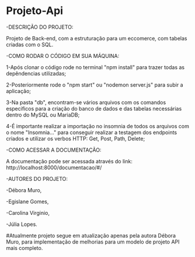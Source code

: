 # Projeto-Api

-DESCRIÇÃO DO PROJETO:

Projeto de Back-end, com a estruturação para um eccomerce, com tabelas criadas com o SQL.

-COMO RODAR O CÓDIGO EM SUA MÁQUINA:

  1-Após clonar o código rode no terminal "npm install" para trazer todas as depêndencias utilizadas;
  
  2-Posteriormente rode o "npm start" ou "nodemon server.js" para subir a aplicação;
  
  3-Na pasta "db", encontram-se vários arquivos com os comandos especificos para a criação do banco de dados e das tabelas necessárias dentro do MySQL ou MariaDB;
  
  4-É importante realizar a importação no insomnia de todos os arquivos com o nome "Insomnia..." para conseguir realizar a testagem dos endpoints criados e utilizar os verbos HTTP: Get, Post, Path, Delete;
  
-COMO ACESSAR A DOCUMENTAÇÃO:

A documentação pode ser acessada através do link: http://localhost:8000/documentacao/#/ 

-AUTORES DO PROJETO:

  -Débora Muro,
  
  -Egislane Gomes,
  
  -Carolina Virginio,
  
  -Júlia Lopes.


#Atualmente projeto segue em atualização apenas pela autora Débora Muro, para implementação de melhorias para um modelo de projeto API mais completo.

